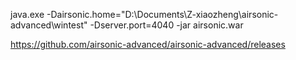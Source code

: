 java.exe -Dairsonic.home="D:\\Documents\\Z-xiaozheng\\airsonic-advanced\\wintest" -Dserver.port=4040 -jar airsonic.war

https://github.com/airsonic-advanced/airsonic-advanced/releases

